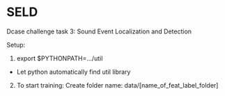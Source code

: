 # SELD
Dcase challenge task 3: Sound Event Localization and Detection

Setup:
1. export $PYTHONPATH=.../util

  - Let python automatically find util library


2. To start training:
Create folder name: data/[name_of_feat_label_folder]

